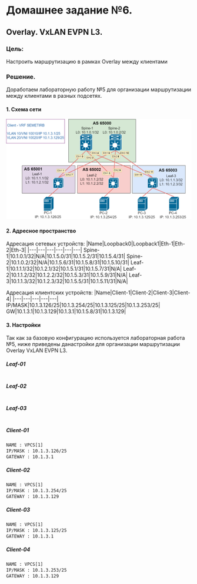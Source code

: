 # Домашнее задание №6.
## Overlay. VxLAN EVPN L3. 
### Цель:
Настроить маршрутизацию в рамках Overlay между клиентами

### Решение.
Доработаем лабораторную работу №5 для организации маршрутизации между клиентами в разных подсетях. 

#### 1. Схема сети
![dz-6_topo_VxLAN_EVPNL3.png](dz-6_topo_VxLAN_EVPNL3.png)

#### 2. Адресное пространство

Адресация сетевых устройств:
|Name|Loopback0|Loopback1|Eth-1|Eth-2|Eth-3|
|---|---|---|---|---|---|
Spine-1|10.1.0.1/32|N/A|10.1.5.0/31|10.1.5.2/31|10.1.5.4/31|
Spine-2|10.1.0.2/32|N/A|10.1.5.6/31|10.1.5.8/31|10.1.5.10/31|
Leaf-1|10.1.1.1/32|10.1.2.1/32|10.1.5.1/31|10.1.5.7/31|N/A|
Leaf-2|10.1.1.2/32|10.1.2.2/32|10.1.5.3/31|10.1.5.9/31|N/A|
Leaf-3|10.1.1.3/32|10.1.2.3/32|10.1.5.5/31|10.1.5.11/31|N/A|

Адресация клиентских устройств:
|Name|Client-1|Client-2|Client-3|Client-4|
|---|---|---|---|---|
IP/MASK|10.1.3.126/25|10.1.3.254/25|10.1.3.125/25|10.1.3.253/25|
GW|10.1.3.1|10.1.3.129|10.1.3.1|10.1.5.8/31|10.1.3.129|

#### 3. Настройки

Так как за базовую конфигурацию используется лабораторная работа №5, ниже приведены данастройки для организации маршрутизации Overlay VxLAN EVPN L3.

##### Leaf-01
```
```

##### Leaf-02 
```
```

##### Leaf-03
```
```

##### Client-01
```
NAME : VPCS[1]
IP/MASK : 10.1.3.126/25
GATEWAY : 10.1.3.1
```

##### Client-02
```
NAME : VPCS[1]
IP/MASK : 10.1.3.254/25
GATEWAY : 10.1.3.129
```

##### Client-03
```
NAME : VPCS[1]
IP/MASK : 10.1.3.125/25
GATEWAY : 10.1.3.1
```

##### Client-04
```
NAME : VPCS[1]
IP/MASK : 10.1.3.253/25
GATEWAY : 10.1.3.129
```